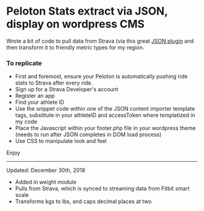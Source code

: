 <h1>Peloton Stats extract via JSON, display on wordpress CMS</h1>

<p>Wrote a bit of code to pull data from Strava (via this great <a href="https://wordpress.org/plugins/json-content-importer/" target="_blank">JSON plugin</a> and then transform it to friendly metric types for my region.</p>

<h3>To replicate</h3>
<ul>
  <li>First and foremost, ensure your Peloton is automatically pushing ride stats to Strava after every ride. </li>
  <li>Sign up for a Strava Developer's account</li>
  <li>Register an app</li>
  <li>Find your athlete ID</li>
  <li>Use the snippet code within one of the JSON content importer template tags, substitute in your athleteID and accessToken where templatized in my code</li>
  <li>Place the Javascript within your footer.php file in your wordpress theme (needs to run after JSON completes in DOM load process)</li>
  <li>Use CSS to manipulate look and feel</li>
</ul>

<p>Enjoy</p>
<hr>
<p>Updated: December 30th, 2018</p>
<ul>
  <li>Added in weight module</li>
  <li>Pulls from Strava, which is synced to streaming data from Fitbit smart scale</li>
  <li>Transforms kgs to lbs, and caps decimal places at two</li>
</ul>
